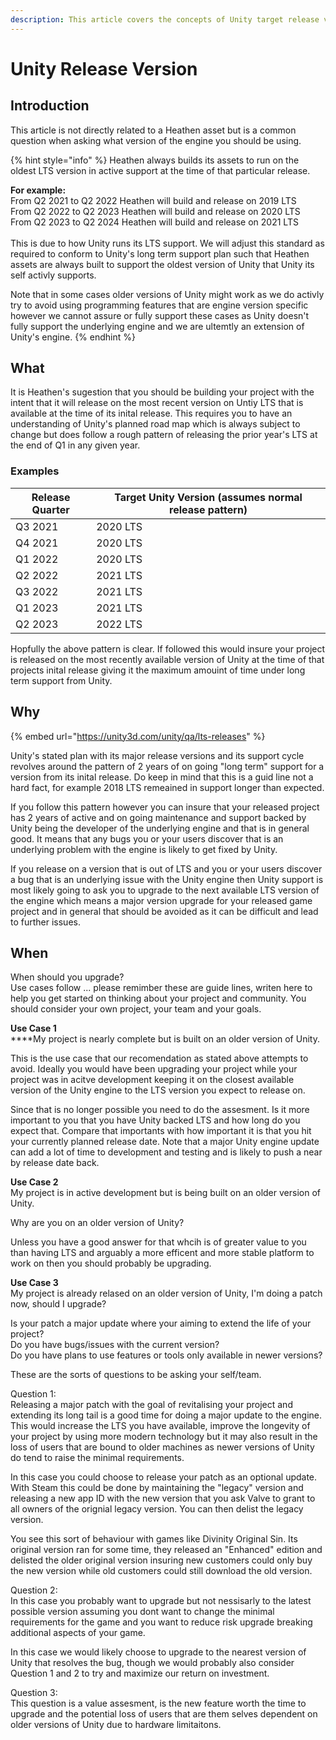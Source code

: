 ```yaml
---
description: This article covers the concepts of Unity target release version.
---
```


# Unity Release Version

## Introduction

This article is not directly related to a Heathen asset but is a common question when asking what version of the engine you should be using.

{% hint style="info" %}
Heathen always builds its assets to run on the oldest LTS version in active support at the time of that particular release.

**For example:**\
From Q2 2021 to Q2 2022 Heathen will build and release on 2019 LTS\
From Q2 2022 to Q2 2023 Heathen will build and release on 2020 LTS\
From Q2 2023 to Q2 2024 Heathen will build and release on 2021 LTS\
\
This is due to how Unity runs its LTS support. We will adjust this standard as required to conform to Unity's long term support plan such that Heathen assets are always built to support the oldest version of Unity that Unity its self activly supports.

Note that in some cases older versions of Unity might work as we do activly try to avoid using programming features that are engine version specific however we cannot assure or fully support these cases as Unity doesn't fully support the underlying engine and we are ultemtly an extension of Unity's engine.
{% endhint %}

## What

It is Heathen's sugestion that you should be building your project with the intent that it will release on the most recent version on Untiy LTS that is available at the time of its inital release. This requires you to have an understanding of Unity's planned road map which is always subject to change but does follow a rough pattern of releasing the prior year's LTS at the end of Q1 in any given year.

### Examples

| Release Quarter | Target Unity Version (assumes normal release pattern) |
| --------------- | ----------------------------------------------------- |
| Q3 2021         | 2020 LTS                                              |
| Q4 2021         | 2020 LTS                                              |
| Q1 2022         | 2020 LTS                                              |
| Q2 2022         | 2021 LTS                                              |
| Q3 2022         | 2021 LTS                                              |
| Q1 2023         | 2021 LTS                                              |
| Q2 2023         | 2022 LTS                                              |

Hopfully the above pattern is clear. If followed this would insure your project is released on the most recently available version of Unity at the time of that projects inital release giving it the maximum amouint of time under long term support from Unity.

## Why

{% embed url="https://unity3d.com/unity/qa/lts-releases" %}

Unity's stated plan with its major release versions and its support cycle revolves around the pattern of 2 years of on going "long term" support for a version from its inital release. Do keep in mind that this is a guid line not a hard fact, for example 2018 LTS remeained in support longer than expected.

If you follow this pattern however you can insure that your released project has 2 years of active and on going maintenance and support backed by Unity being the developer of the underlying engine and that is in general good. It means that any bugs you or your users discover that is an underlying problem with the engine is likely to get fixed by Unity.

If you release on a version that is out of LTS and you or your users discover a bug that is an underlying issue with the Unity engine then Unity support is most likely going to ask you to upgrade to the next available LTS version of the engine which means a major version upgrade for your released game project and in general that should be avoided as it can be difficult and lead to further issues.

## When

When should you upgrade?\
Use cases follow ... please remimber these are guide lines, writen here to help you get started on thinking about your project and community. You should consider your own project, your team and your goals.

**Use Case 1**\
****My project is nearly complete but is built on an older version of Unity.

This is the use case that our recomendation as stated above attempts to avoid. Ideally you would have been upgrading your project while your project was in acitve development keeping it on the closest available version of the Unity engine to the LTS version you expect to release on.

Since that is no longer possible you need to do the assesment. Is it more important to you that you have Unity backed LTS and how long do you expect that. Compare that importants with how important it is that you hit your currently planned release date. Note that a major Unity engine update can add a lot of time to development and testing and is likely to push a near by release date back.

**Use Case 2**\
My project is in active development but is being built on an older version of Unity.

Why are you on an older version of Unity?

Unless you have a good answer for that whcih is of greater value to you than having LTS and arguably a more efficent and more stable platform to work on then you should probably be upgrading.

**Use Case 3**\
My project is already relased on an older version of Unity, I'm doing a patch now, should I upgrade?

Is your patch a major update where your aiming to extend the life of your project?\
Do you have bugs/issues with the current version?\
Do you have plans to use features or tools only available in newer versions?

These are the sorts of questions to be asking your self/team.&#x20;

Question 1:\
Releasing a major patch with the goal of revitalising your project and extending its long tail is a good time for doing a major update to the engine. This would increase the LTS you have available, improve the longevity of your project by using more modern technology but it may also result in the loss of users that are bound to older machines as newer versions of Unity do tend to raise the minimal requirements.&#x20;

In this case you could choose to release your patch as an optional update. With Steam this could be done by maintaining the "legacy" version and releasing a new app ID with the new version that you ask Valve to grant to all owners of the orignial legacy version. You can then delist the legacy version.

You see this sort of behaviour with games like Divinity Original Sin. Its original version ran for some time, they released an "Enhanced" edition and delisted the older original version insuring new customers could only buy the new version while old customers could still download the old version.

Question 2:\
In this case you probably want to upgrade but not nessisarly to the latest possible version assuming you dont want to change the minimal requirements for the game and you want to reduce risk upgrade breaking additional aspects of your game.&#x20;

In this case we would likely choose to upgrade to the nearest version of Unity that resolves the bug, though we would probably also consider Question 1 and 2 to try and maximize our return on investment.

Question 3:\
This question is a value assesment, is the new feature worth the time to upgrade and the potential loss of users that are them selves dependent on older versions of Unity due to hardware limitaitons.

